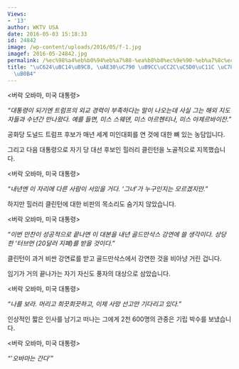 ```yaml
---
Views:
- '13'
author: WKTV USA
date: 2016-05-03 15:18:33
id: 24842
image: /wp-content/uploads/2016/05/f-1.jpg
imagef: 2016-05-24842.jpg
permalink: /%ec%98%a4%eb%b0%94%eb%a7%88-%ea%b8%b0%ec%9e%90-%eb%a7%8c%ec%b0%ac%ec%97%90%ec%84%9c-%ec%9e%85%eb%8b%b4-%eb%bd%90%eb%82%b4/
title: "\uC624\uBC14\uB9C8, \uAE30\uC790 \uB9CC\uCC2C\uC5D0\uC11C \uC785\uB2F4 \uBF50\
  \uB0B4"
---
```


<버락 오바마, 미국 대통령>

_“대통령이 되기엔 트럼프의 외교 경력이 부족하다는 말이 나오는데 사실 그는 해외 지도자들과 수년간 만나왔다. 예를 들면, 미스 스웨덴, 미스 아르헨티나, 미스 아제르바이잔.”_

공화당 도널드 트럼프 후보가 매년 세계 미인대회를 연 것에 대한 뼈 있는 농담입니다.

그리고 다음 대통령으로 자기 당 대선 후보인 힐러리 클린턴을 노골적으로 지목했습니다.

<버락 오바마, 미국 대통령>

_“내년엔 이 자리에 다른 사람이 서있을 거다. ‘그녀’가 누구인지는 모르겠지만.”_

하지만 힐러리 클린턴에 대한 비판의 목소리도 숨기지 않았습니다.

<버락 오바마, 미국 대통령>

_“이번 만찬이 성공적으로 끝나면 이 대본을 내년 골드만삭스 강연에 쓸 생각이다. 상당한 ‘터브먼 (20달러 지폐)를 받을 것이다.”_

클린턴이 과거 비싼 강연료를 받고 골드만삭스에서 강연한 것을 비아냥 거린 겁니다.

임기가 거의 끝나가는 자기 자신도 풍자의 대상으로 삼았습니다.

<버락 오바마, 미국 대통령>

_“나를 보라. 머리고 희끗희끗하고, 이제 사망 선고만 기다리고 있다.”_

인상적인 짧은 인사를 남기고 떠나는 그에게 2천 600명의 관중은 기립 박수를 보냈습니다.

<버락 오바마, 미국 대통령>

_“’오바마는 간다’”_
